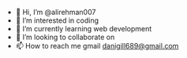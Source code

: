 - 👋 Hi, I’m @alirehman007
- 👀 I’m interested in coding
- 🌱 I’m currently learning web development
- 💞️ I’m looking to collaborate on 
- 📫 How to reach me gmail
danigill689@gmail.com

<!---
alirehman007/alirehman007 is a ✨ special ✨ repository because its `README.md` (this file) appears on your GitHub profile.
You can click the Preview link to take a look at your changes.
--->
